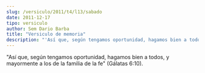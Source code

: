 ```yaml
---
slug: /versiculo/2011/t4/l13/sabado
date: 2011-12-17
tipo: versiculo
author: Sem Dario Barba
title: "Versiculo de memoria"
description: "'Así que, según tengamos oportunidad, hagamos bien a todos, y mayormente a los  de la familia de la fe' (Gálatas 6:10)."
---
```


"Así que, según tengamos oportunidad, hagamos bien a todos, y mayormente a los de la familia de la fe" (Gálatas 6:10).
